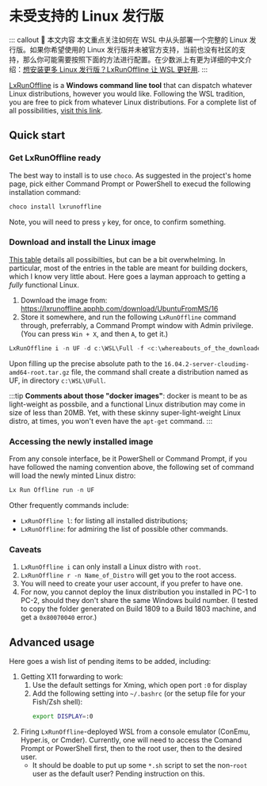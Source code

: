 # 未受支持的 Linux 发行版 <a href="https://github.com/llinfeng"><Badge text="@llinfeng"/></a> <Badge text="en_US" type="warning"/>

::: callout 🥞 本文内容
本文重点关注如何在 WSL 中从头部署一个完整的 Linux 发行版。如果你希望使用的 Linux 发行版并未被官方支持，当前也没有社区的支持，那么你可能需要按照下面的方法进行配置。在少数派上有更为详细的中文介绍：[想安装更多 Linux 发行版？LxRunOffline 让 WSL 更好用](https://sspai.com/post/61634).
:::

[LxRunOffline](https://github.com/DDoSolitary/LxRunOffline) is a **Windows command line tool** that can dispatch whatever Linux distributions, however you would like. Following the WSL tradition, you are free to pick from whatever Linux distributions. For a complete list of all possibilities, [visit this link](https://github.com/DDoSolitary/LxRunOffline/wiki).

## Quick start

### Get LxRunOffline ready

The best way to install is to use `choco`. As suggested in the project's home page, pick either Command Prompt or PowerShell to execud the following installation command:

```powershell
choco install lxrunoffline
```

Note, you will need to press `y` key, for once, to confirm something.

### Download and install the Linux image

[This table](https://github.com/DDoSolitary/LxRunOffline/wiki) details all possibilties, but can be a bit overwhelming. In particular, most of the entries in the table are meant for building dockers, which I know very little about. Here goes a layman approach to getting a _fully_ functional Linux.

1. Download the image from:
   <https://lxrunoffline.apphb.com/download/UbuntuFromMS/16>
2. Store it somewhere, and run the following `LxRunOffline` command through, preferrably, a Command Prompt window with Admin privilege. (You can press `Win + X`, and then `A`, to get it.)

```powershell
LxRunOffline i -n UF -d c:\WSL\Full -f <c:\whereabouts_of_the_downloaded_image> -s
```

Upon filling up the precise absolute path to the `16.04.2-server-cloudimg-amd64-root.tar.gz` file, the command shall create a distribution named as UF, in directory `c:\WSL\UFull`.

:::tip
**Comments about those "docker images"**: docker is meant to be as light-weight as possbile, and a functional Linux distribution may come in size of less than 20MB. Yet, with these skinny super-light-weight Linux distro, at times, you won't even have the `apt-get` command.
:::

### Accessing the newly installed image

From any console interface, be it PowerShell or Command Prompt, if you have followed the naming convention above, the following set of command will load the newly minted Linux distro:

```powershell
Lx Run Offline run -n UF
```

Other frequently commands include:

- `LxRunOffline l`: for listing all installed distributions;
- `LxRunOffline`: for admiring the list of possible other commands.

### Caveats

1. `LxRunOffline i` can only install a Linux distro with `root`.
2. `LxRunOffline r -n Name_of_Distro` will get you to the root access.
3. You will need to create your user account, if you prefer to have one.
4. For now, you cannot deploy the linux distribution you installed in PC-1 to PC-2, should they don't share the same Windows build number. (I tested to copy the folder generated on Build 1809 to a Build 1803 machine, and get a `0x80070040` error.)

## Advanced usage

Here goes a wish list of pending items to be added, including:

1. Getting X11 forwarding to work:
   1. Use the default settings for Xming, which open port `:0` for display
   2. Add the following setting into `~/.bashrc` (or the setup file for your Fish/Zsh shell):
      ```bash
      export DISPLAY=:0
      ```
2. Firing `LxRunOffline`-deployed WSL from a console emulator (ConEmu, Hyper.is,
   or Cmder). Currently, one will need to access the Comand Prompt or PowerShell first, then to the root user, then to the desired user.
   - It should be doable to put up some `*.sh` script to set the non-`root` user as the default user? Pending instruction on this.
